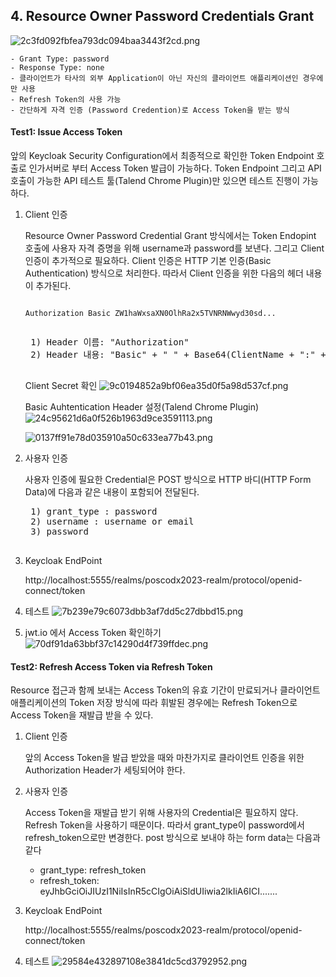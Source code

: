 ## 4. Resource Owner Password Credentials  Grant

![2c3fd092fbfea793dc094baa3443f2cd.png](./_resources/2c3fd092fbfea793dc094baa3443f2cd.png)

	- Grant Type: password
	- Response Type: none
	- 클라이언트가 타사의 외부 Application이 아닌 자신의 클라이언트 애플리케이션인 경우에만 사용
	- Refresh Token의 사용 가능
	- 간단하게 자격 인증 (Password Credention)로 Access Token을 받는 방식

#### Test1:  Issue Access Token
앞의 Keycloak Security Configuration에서 최종적으로 확인한 Token Endpoint 호출로 인가서버로 부터 Access Token 발급이 가능하다. Token Endpoint 그리고 API 호출이 가능한 API 테스트 툴(Talend Chrome Plugin)만 있으면 테스트 진행이 가능하다.
	
1. Client 인증
	<p>
	Resource Owner Password Credential Grant 방식에서는 Token Endopint 호출에 사용자 자격 증명을 위해 username과 password를 보낸다. 그리고 Client 인증이 추가적으로 필요하다. Client 인증은  HTTP 기본 인증(Basic Authentication) 방식으로 처리한다. 따라서 Client 인증을 위한 다음의 헤더 내용이 추가된다.
	</p>
	
	```
		
	Authorization Basic ZW1haWxsaXN0OlhRa2x5TVNRNWwyd30sd...
		
	```

	<pre>
	1) Header 이름: "Authorization"
	2) Header 내용: "Basic" + " " + Base64(ClientName + ":" + Clinet Secret)
	</pre>
	
	Client Secret 확인
	![9c0194852a9bf06ea35d0f5a98d537cf.png](./_resources/9c0194852a9bf06ea35d0f5a98d537cf.png)
	<br>
	
	Basic Auhtentication Header 설정(Talend Chrome Plugin)
	![24c95621d6a0f526b1963d9ce3591113.png](./_resources/24c95621d6a0f526b1963d9ce3591113.png)
			
	![0137ff91e78d035910a50c633ea77b43.png](./_resources/0137ff91e78d035910a50c633ea77b43.png)
		
2. 사용자 인증
	<p>
	사용자 인증에 필요한 Credential은 POST 방식으로 HTTP 바디(HTTP Form Data)에 다음과 같은 내용이 포함되어 전달된다.
	</p>
	
	<pre>
	1) grant_type : password
	2) username : username or email
	3) password
	</pre>
	
3. Keycloak EndPoint
	<p>
	http://localhost:5555/realms/poscodx2023-realm/protocol/openid-connect/token
	</p>
	
4. 테스트
	![7b239e79c6073dbb3af7dd5c27dbbd15.png](./_resources/7b239e79c6073dbb3af7dd5c27dbbd15.png)
	<br>
	
5. jwt.io 에서 Access Token 확인하기
	![70df91da63bbf37c14290d4f739ffdec.png](./_resources/70df91da63bbf37c14290d4f739ffdec.png)


#### Test2:  Refresh Access Token via Refresh Token
Resource 접근과 함께 보내는 Access Token의 유효 기간이 만료되거나 클라이언트 애플리케이션의 Token 저장 방식에 따라 휘발된 경우에는 Refresh Token으로 Access Token을 재발급 받을 수 있다.
	
1. Client 인증
	<p>
	앞의 Access Token을 발급 받았을 때와 마찬가지로 클라이언트 인증을 위한 Authorization Header가 세팅되어야 한다.
	</p>

2. 사용자 인증
	<p>
	Access Token을 재발급 받기 위해 사용자의 Credential은 필요하지 않다. Refresh Token을 사용하기 때문이다. 따라서 grant_type이 password에서 refresh_token으로만 변경한다. post 방식으로 보내야 하는 form data는 다음과 같다
	</p>
	
	- grant_type: refresh_token
	- refresh_token: eyJhbGciOiJIUzI1NiIsInR5cCIgOiAiSldUIiwia2lkIiA6ICI.......

3. Keycloak EndPoint
	<p>
	http://localhost:5555/realms/poscodx2023-realm/protocol/openid-connect/token
	</p>
	
4. 테스트
	![29584e432897108e3841dc5cd3792952.png](./_resources/29584e432897108e3841dc5cd3792952.png)
